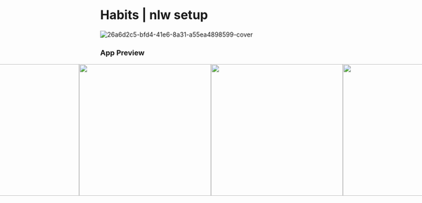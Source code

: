# Habits | nlw setup

![26a6d2c5-bfd4-41e6-8a31-a55ea4898599-cover](https://user-images.githubusercontent.com/74062845/236639776-28155f70-c6c7-44c8-a09a-cbbc5911091a.png)

### App Preview

<div style="display: flex; justify-content: center; align: items-center; gap: 6;">
  <img src="https://github.com/migueelzz/habits/assets/74062845/8320a826-d9f7-45c2-a36e-0d16c4ba2736" width="300px" />
  <img src="https://github.com/migueelzz/habits/assets/74062845/a67dd666-2119-4a40-8e43-c7e775f83da7" width="300px" />
  <img src="https://github.com/migueelzz/habits/assets/74062845/cfb7cb24-19fd-43d5-9c88-a2ec0a6b6261" width="300px" />
  <img src="https://github.com/migueelzz/habits/assets/74062845/76eecb46-acc7-436e-873c-afab9275de98" width="300px" />
</div>

